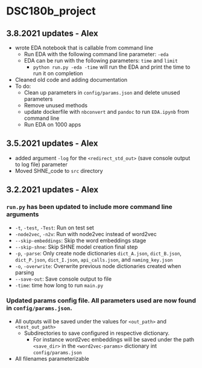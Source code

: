# DSC180b_project

## 3.8.2021 updates - Alex
- wrote EDA notebook that is callable from command line
    - Run EDA with the following command line parameter: `-eda`
    - EDA can be run with the following parameters: `time` and `limit`
        - `python run.py -eda -time` will run the EDA and print the time to run it on completion
- Cleaned old code and adding documentation
- To do: 
    - Clean up parameters in `config/params.json` and delete unused parameters
    - Remove unused methods
    - update dockerfile with `nbconvert` and `pandoc` to run `EDA.ipynb` from command line
    - Run EDA on 1000 apps

## 3.5.2021 updates - Alex
- added argument `-log` for the `<redirect_std_out>` (save console output to log file) parameter 
- Moved SHNE_code to `src` directory

## 3.2.2021 updates - Alex

### `run.py` has been updated to include more command line arguments
- `-t`, `-test`, `-Test`: Run on test set 
- `-node2vec`, `-n2v`: Run with node2vec instead of word2vec
- `--skip-embeddings`: Skip the word embeddings stage 
- `--skip-shne`: Skip SHNE model creation final step
- `-p`, `-parse`: Only create node dictionaries `dict_A.json`, `dict_B.json`, `dict_P.json`, `dict_I.json`, `api_calls.json`, and `naming_key.json`
- `-o`, `-overwrite`: Overwrite previous node dictionaries created when parsing
- `--save-out`: Save console output to file 
- `-time`: time how long to run `main.py`

### Updated params config file. All parameters used are now found in `config/params.json`.
- All outputs will be saved under the values for `<out_path>` and `<test_out_path>`
    - Subdirectories to save configured in respective dictionary. 
        - For instance word2vec embeddings will be saved under the path `<save_dir>` in the `<word2vec-params>` dictionary int `config/params.json`
- All filenames parameterizable 
    